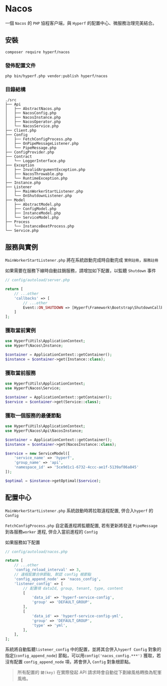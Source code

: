 # Nacos

一個 `Nacos` 的 `PHP` 協程客户端，與 `Hyperf` 的配置中心、微服務治理完美結合。

## 安裝

```shell
composer require hyperf/nacos
```

### 發佈配置文件

```shell
php bin/hyperf.php vendor:publish hyperf/nacos
```

### 目錄結構

```
./src
├── Api
│   ├── AbstractNacos.php
│   ├── NacosConfig.php
│   ├── NacosInstance.php
│   ├── NacosOperator.php
│   └── NacosService.php
├── Client.php
├── Config
│   ├── FetchConfigProcess.php
│   ├── OnPipeMessageListener.php
│   └── PipeMessage.php
├── ConfigProvider.php
├── Contract
│   └── LoggerInterface.php
├── Exception
│   ├── InvalidArgumentException.php
│   ├── NacosThrowable.php
│   └── RuntimeException.php
├── Instance.php
├── Listener
│   ├── MainWorkerStartListener.php
│   └── OnShutdownListener.php
├── Model
│   ├── AbstractModel.php
│   ├── ConfigModel.php
│   ├── InstanceModel.php
│   └── ServiceModel.php
├── Process
│   └── InstanceBeatProcess.php
└── Service.php
```

## 服務與實例

`MainWorkerStartListener.php` 將在系統啟動完成時自動完成 `實例註冊`，`服務註冊` 

如果需要在服務下線時自動註銷服務，請增加如下配置，以監聽 `Shutdown` 事件

```php
// config/autoload/server.php

return [
    // ...other
    'callbacks' => [
        // ...other
        Event::ON_SHUTDOWN => [Hyperf\Framework\Bootstrap\ShutdownCallback::class, 'onShutdown']
    ]
];
```

### 獲取當前實例

```php
use Hyperf\Utils\ApplicationContext;
use Hyperf\Nacos\Instance;

$container = ApplicationContext::getContainer();
$instance = $container->get(Instance::class);
```

### 獲取當前服務

```php
use Hyperf\Utils\ApplicationContext;
use Hyperf\Nacos\Service;

$container = ApplicationContext::getContainer();
$service = $container->get(Service::class);
```

### 獲取一個服務的最優節點

```php
use Hyperf\Utils\ApplicationContext;
use Hyperf\Nacos\Api\NacosInstance;

$container = ApplicationContext::getContainer();
$instance = $container->get(NacosInstance::class);

$service = new ServiceModel([
    'service_name' => 'hyperf',
    'group_name' => 'api',
    'namespace_id' => '5ce9d1c1-6732-4ccc-ae1f-5139af86a845'
]);

$optimal = $instance->getOptimal($service);

```

## 配置中心

`MainWorkerStartListener.php` 系統啟動時將拉取遠程配置, 併合入`hyperf` 的 `Config`

`FetchConfigProcess.php` 自定義進程將監聽配置, 若有更新將發送 `PipeMessage` 到各服務`worker` 進程, 併合入當前進程的 `Config`

如果服務如下配置
```php
// config/autoload/nacos.php

return [
    // ...other
    'config_reload_interval' => 3,
    // 遠程配置合併節點, 默認 config 根節點
    'config_append_node' => 'nacos_config',
    'listener_config' => [
        // 配置項 dataId, group, tenant, type, content
        [
            'data_id' => 'hyperf-service-config',
            'group' => 'DEFAULT_GROUP',
        ],
        [
            'data_id' => 'hyperf-service-config-yml',
            'group' => 'DEFAULT_GROUP',
            'type' => 'yml',
        ],
    ],
];
```

系統將自動監聽`listener_config` 中的配置，並將其合併入`hyperf Config` 對象的指定(`config_append_node`) 節點，可以用`config('nacos_config.***')` 獲取，若沒有配置 `config_append_node` 項，將會併入 `Config` 對象根節點。

> 所有配置的 `鍵(key)` 在實際發起 API 請求時會自動從下劃線風格轉換為駝峯風格。
